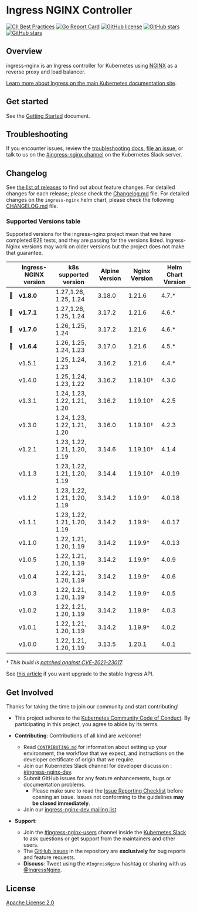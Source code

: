 # Ingress NGINX Controller



[![CII Best Practices](https://bestpractices.coreinfrastructure.org/projects/5691/badge)](https://bestpractices.coreinfrastructure.org/projects/5691)
[![Go Report Card](https://goreportcard.com/badge/github.com/kubernetes/ingress-nginx)](https://goreportcard.com/report/github.com/kubernetes/ingress-nginx)
[![GitHub license](https://img.shields.io/github/license/kubernetes/ingress-nginx.svg)](https://github.com/kubernetes/ingress-nginx/blob/main/LICENSE)
[![GitHub stars](https://img.shields.io/github/stars/kubernetes/ingress-nginx.svg)](https://github.com/kubernetes/ingress-nginx/stargazers)
[![GitHub stars](https://img.shields.io/badge/contributions-welcome-orange.svg)](https://github.com/kubernetes/ingress-nginx/blob/main/CONTRIBUTING.md)


## Overview

ingress-nginx is an Ingress controller for Kubernetes using [NGINX](https://www.nginx.org/) as a reverse proxy and load
balancer.

[Learn more about Ingress on the main Kubernetes documentation site](https://kubernetes.io/docs/concepts/services-networking/ingress/).

## Get started

See the [Getting Started](https://kubernetes.github.io/ingress-nginx/deploy/) document.

## Troubleshooting

If you encounter issues, review the [troubleshooting docs](docs/troubleshooting.md),
[file an issue](https://github.com/kubernetes/ingress-nginx/issues), or talk to us on the
[#ingress-nginx channel](https://kubernetes.slack.com/messages/ingress-nginx) on the Kubernetes Slack server.

## Changelog

See [the list of releases](https://github.com/kubernetes/ingress-nginx/releases) to find out about feature changes.
For detailed changes for each release; please check the [Changelog.md](Changelog.md) file.
For detailed changes on the `ingress-nginx` helm chart, please check the following
[CHANGELOG.md](charts/ingress-nginx/CHANGELOG.md) file.

### Supported Versions table

Supported versions for the ingress-nginx project mean that we have completed E2E tests, and they are passing for
the versions listed. Ingress-Nginx versions may work on older versions but the project does not make that guarantee.

|    | Ingress-NGINX version | k8s supported version        | Alpine Version | Nginx Version | Helm Chart Version |
|:--:|-----------------------|------------------------------|----------------|---------------|--------------------|
| 🔄 | **v1.8.0**            | 1.27,1.26, 1.25, 1.24        | 3.18.0         | 1.21.6        | 4.7.*              |
| 🔄 | **v1.7.1**            | 1.27,1.26, 1.25, 1.24        | 3.17.2         | 1.21.6        | 4.6.*              |
| 🔄 | **v1.7.0**            | 1.26, 1.25, 1.24             | 3.17.2         | 1.21.6        | 4.6.*              |
| 🔄 | **v1.6.4**            | 1.26, 1.25, 1.24, 1.23       | 3.17.0         | 1.21.6        | 4.5.*              |
|    | v1.5.1                | 1.25, 1.24, 1.23             | 3.16.2         | 1.21.6        | 4.4.*              |
|    | v1.4.0                | 1.25, 1.24, 1.23, 1.22       | 3.16.2         | 1.19.10†      | 4.3.0              |
|    | v1.3.1                | 1.24, 1.23, 1.22, 1.21, 1.20 | 3.16.2         | 1.19.10†      | 4.2.5              |
|    | v1.3.0                | 1.24, 1.23, 1.22, 1.21, 1.20 | 3.16.0         | 1.19.10†      | 4.2.3              |
|    | v1.2.1                | 1.23, 1.22, 1.21, 1.20, 1.19 | 3.14.6         | 1.19.10†      | 4.1.4              |
|    | v1.1.3                | 1.23, 1.22, 1.21, 1.20, 1.19 | 3.14.4         | 1.19.10†      | 4.0.19             |
|    | v1.1.2                | 1.23, 1.22, 1.21, 1.20, 1.19 | 3.14.2         | 1.19.9†       | 4.0.18             |
|    | v1.1.1                | 1.23, 1.22, 1.21, 1.20, 1.19 | 3.14.2         | 1.19.9†       | 4.0.17             |
|    | v1.1.0                | 1.22, 1.21, 1.20, 1.19       | 3.14.2         | 1.19.9†       | 4.0.13             |
|    | v1.0.5                | 1.22, 1.21, 1.20, 1.19       | 3.14.2         | 1.19.9†       | 4.0.9              |
|    | v1.0.4                | 1.22, 1.21, 1.20, 1.19       | 3.14.2         | 1.19.9†       | 4.0.6              |
|    | v1.0.3                | 1.22, 1.21, 1.20, 1.19       | 3.14.2         | 1.19.9†       | 4.0.5              |
|    | v1.0.2                | 1.22, 1.21, 1.20, 1.19       | 3.14.2         | 1.19.9†       | 4.0.3              |
|    | v1.0.1                | 1.22, 1.21, 1.20, 1.19       | 3.14.2         | 1.19.9†       | 4.0.2              |
|    | v1.0.0                | 1.22, 1.21, 1.20, 1.19       | 3.13.5         | 1.20.1        | 4.0.1              |


† _This build is
[patched against CVE-2021-23017](https://github.com/openresty/openresty/commit/4b5ec7edd78616f544abc194308e0cf4b788725b#diff-42ef841dc27fe0b5aa2d06bd31308bb63a59cdcddcbcddd917248349d22020a3)._

See [this article](https://kubernetes.io/blog/2021/07/26/update-with-ingress-nginx/) if you want upgrade to the stable
Ingress API.

## Get Involved

Thanks for taking the time to join our community and start contributing!

- This project adheres to the [Kubernetes Community Code of Conduct](https://git.k8s.io/community/code-of-conduct.md).
  By participating in this project, you agree to abide by its terms.

- **Contributing**: Contributions of all kind are welcome!

  - Read [`CONTRIBUTING.md`](CONTRIBUTING.md) for information about setting up your environment, the workflow that we
    expect, and instructions on the developer certificate of origin that we require.
  - Join our Kubernetes Slack channel for developer discussion : [#ingress-nginx-dev](https://kubernetes.slack.com/archives/C021E147ZA4).
  - Submit GitHub issues for any feature enhancements, bugs or documentation problems. 
    - Please make sure to read the [Issue Reporting Checklist](https://github.com/kubernetes/ingress-nginx/blob/main/CONTRIBUTING.md#issue-reporting-guidelines) before opening an issue. Issues not conforming to the guidelines **may be closed immediately**.
  - Join our [ingress-nginx-dev mailing list](https://groups.google.com/a/kubernetes.io/g/ingress-nginx-dev/c/ebbBMo-zX-w)

- **Support**: 
  - Join the [#ingress-nginx-users](https://kubernetes.slack.com/messages/CANQGM8BA/) channel inside the [Kubernetes Slack](http://slack.kubernetes.io/) to ask questions or get support from the maintainers and other users.
  - The [GitHub issues](https://github.com/kubernetes/ingress-nginx/issues) in the repository are **exclusively** for bug reports and feature requests.
  - **Discuss**: Tweet using the `#IngressNginx` hashtag or sharing with us [@IngressNginx](https://twitter.com/IngressNGINX).

## License

[Apache License 2.0](https://github.com/kubernetes/ingress-nginx/blob/main/LICENSE)
